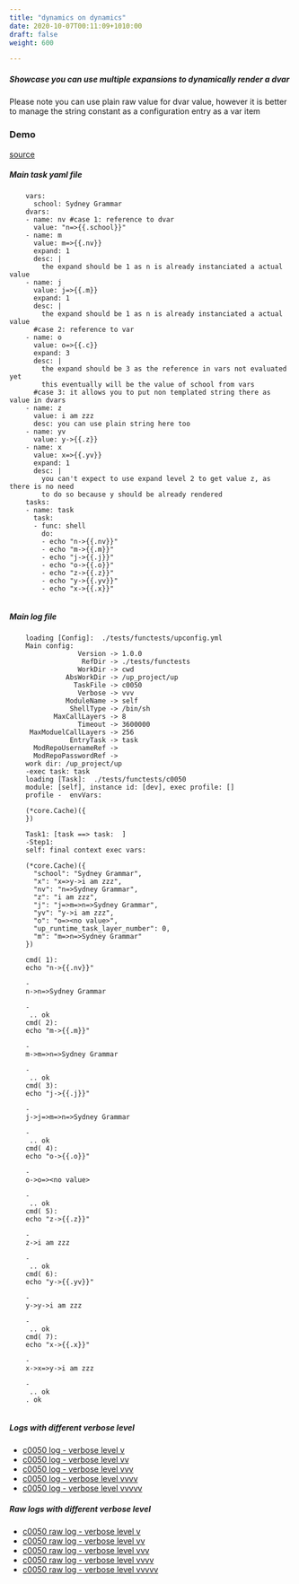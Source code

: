 ```yaml
---
title: "dynamics on dynamics"
date: 2020-10-07T00:11:09+1010:00
draft: false
weight: 600

---
```


##### Showcase you can use multiple expansions to dynamically render a dvar

Please note you can use plain raw value for dvar value, however it is better to manage the string constant as a configuration entry as a var item


### Demo








[source](https://github.com/upcmd/up/blob/master/tests/functests/c0050.yml)

##### Main task yaml file
```
    vars:
      school: Sydney Grammar
    dvars:
    - name: nv #case 1: reference to dvar
      value: "n=>{{.school}}"
    - name: m
      value: m=>{{.nv}}
      expand: 1
      desc: |
        the expand should be 1 as n is already instanciated a actual value
    - name: j
      value: j=>{{.m}}
      expand: 1
      desc: |
        the expand should be 1 as n is already instanciated a actual value
      #case 2: reference to var
    - name: o
      value: o=>{{.c}}
      expand: 3
      desc: |
        the expand should be 3 as the reference in vars not evaluated yet
        this eventually will be the value of school from vars
      #case 3: it allows you to put non templated string there as value in dvars
    - name: z
      value: i am zzz
      desc: you can use plain string here too
    - name: yv
      value: y->{{.z}}
    - name: x
      value: x=>{{.yv}}
      expand: 1
      desc: |
        you can't expect to use expand level 2 to get value z, as there is no need
        to do so because y should be already rendered
    tasks:
    - name: task
      task:
      - func: shell
        do:
        - echo "n->{{.nv}}"
        - echo "m->{{.m}}"
        - echo "j->{{.j}}"
        - echo "o->{{.o}}"
        - echo "z->{{.z}}"
        - echo "y->{{.yv}}"
        - echo "x->{{.x}}"
    
```
##### Main log file
```
    loading [Config]:  ./tests/functests/upconfig.yml
    Main config:
                 Version -> 1.0.0
                  RefDir -> ./tests/functests
                 WorkDir -> cwd
              AbsWorkDir -> /up_project/up
                TaskFile -> c0050
                 Verbose -> vvv
              ModuleName -> self
               ShellType -> /bin/sh
           MaxCallLayers -> 8
                 Timeout -> 3600000
     MaxModuelCallLayers -> 256
               EntryTask -> task
      ModRepoUsernameRef -> 
      ModRepoPasswordRef -> 
    work dir: /up_project/up
    -exec task: task
    loading [Task]:  ./tests/functests/c0050
    module: [self], instance id: [dev], exec profile: []
    profile -  envVars:
    
    (*core.Cache)({
    })
    
    Task1: [task ==> task:  ]
    -Step1:
    self: final context exec vars:
    
    (*core.Cache)({
      "school": "Sydney Grammar",
      "x": "x=>y->i am zzz",
      "nv": "n=>Sydney Grammar",
      "z": "i am zzz",
      "j": "j=>m=>n=>Sydney Grammar",
      "yv": "y->i am zzz",
      "o": "o=><no value>",
      "up_runtime_task_layer_number": 0,
      "m": "m=>n=>Sydney Grammar"
    })
    
    cmd( 1):
    echo "n->{{.nv}}"
    
    -
    n->n=>Sydney Grammar
    
    -
     .. ok
    cmd( 2):
    echo "m->{{.m}}"
    
    -
    m->m=>n=>Sydney Grammar
    
    -
     .. ok
    cmd( 3):
    echo "j->{{.j}}"
    
    -
    j->j=>m=>n=>Sydney Grammar
    
    -
     .. ok
    cmd( 4):
    echo "o->{{.o}}"
    
    -
    o->o=><no value>
    
    -
     .. ok
    cmd( 5):
    echo "z->{{.z}}"
    
    -
    z->i am zzz
    
    -
     .. ok
    cmd( 6):
    echo "y->{{.yv}}"
    
    -
    y->y->i am zzz
    
    -
     .. ok
    cmd( 7):
    echo "x->{{.x}}"
    
    -
    x->x=>y->i am zzz
    
    -
     .. ok
    . ok
    
```


##### Logs with different verbose level
* [c0050 log - verbose level v](../../logs/c0050_v)
* [c0050 log - verbose level vv](../../logs/c0050_vv)
* [c0050 log - verbose level vvv](../../logs/c0050_vvvv)
* [c0050 log - verbose level vvvv](../../logs/c0050_vvvv)
* [c0050 log - verbose level vvvvv](../../logs/c0050_vvvvv)

##### Raw logs with different verbose level
* [c0050 raw log - verbose level v](../../reflogs/c0050_v.log)
* [c0050 raw log - verbose level vv](../../reflogs/c0050_vv.log)
* [c0050 raw log - verbose level vvv](../../reflogs/c0050_vvv.log)
* [c0050 raw log - verbose level vvvv](../../reflogs/c0050_vvvv.log)
* [c0050 raw log - verbose level vvvvv](../../reflogs/c0050_vvvvv.log)







